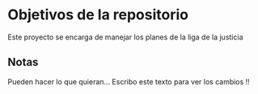 # Objetivos de la repositorio

Este proyecto se encarga de manejar los planes de la liga de la justicia


## Notas
Pueden hacer lo que quieran...
Escribo este texto para ver los cambios !!
